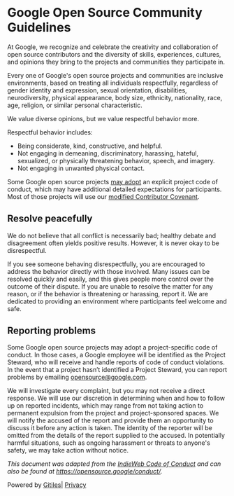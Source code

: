 <!DOCTYPE html><html lang="en"><head><meta charset="utf-8"><title>Google Open Source Community Guidelines</title><link rel="stylesheet" type="text/css" href="/+static/base.FgwOs7Bvh5E6-lzR-xJuUQ.cache.css"/><link rel="stylesheet" type="text/css" href="/+static/doc.aizEIcp0qpW8JIXIrCB9UQ.cache.css"/><link rel="stylesheet" type="text/css" href="/+static/prettify/prettify.AOMOBqJIPcDq491E2ExAAw.cache.css"/><!-- default customHeadTagPart --></head><body class="Site"><header class="Site-header "><div class="Header"><div class="Header-title"></div></div></header><div class="Site-content Site-Content--markdown"><div class="Container"><div class="doc"><h1><a class="h" name="Google-Open-Source-Community-Guidelines" href="#Google-Open-Source-Community-Guidelines"><span></span></a><a class="h" name="google-open-source-community-guidelines" href="#google-open-source-community-guidelines"><span></span></a>Google Open Source Community Guidelines</h1><p>At Google, we recognize and celebrate the creativity and collaboration of open source contributors and the diversity of skills, experiences, cultures, and opinions they bring to the projects and communities they participate in.</p><p>Every one of Google&#39;s open source projects and communities are inclusive environments, based on treating all individuals respectfully, regardless of gender identity and expression, sexual orientation, disabilities, neurodiversity, physical appearance, body size, ethnicity, nationality, race, age, religion, or similar personal characteristic.</p><p>We value diverse opinions, but we value respectful behavior more.</p><p>Respectful behavior includes:</p><ul><li>Being considerate, kind, constructive, and helpful.</li><li>Not engaging in demeaning, discriminatory, harassing, hateful, sexualized, or physically threatening behavior, speech, and imagery.</li><li>Not engaging in unwanted physical contact.</li></ul><p>Some Google open source projects <a href="https://opensource.google/docs/releasing/preparing/#conduct">may adopt</a> an explicit project code of conduct, which may have additional detailed expectations for participants. Most of those projects will use our <a href="https://opensource.google/docs/releasing/template/CODE_OF_CONDUCT/">modified Contributor Covenant</a>.</p><h2><a class="h" name="Resolve-peacefully" href="#Resolve-peacefully"><span></span></a><a class="h" name="resolve-peacefully" href="#resolve-peacefully"><span></span></a>Resolve peacefully</h2><p>We do not believe that all conflict is necessarily bad; healthy debate and disagreement often yields positive results. However, it is never okay to be disrespectful.</p><p>If you see someone behaving disrespectfully, you are encouraged to address the behavior directly with those involved. Many issues can be resolved quickly and easily, and this gives people more control over the outcome of their dispute. If you are unable to resolve the matter for any reason, or if the behavior is threatening or harassing, report it. We are dedicated to providing an environment where participants feel welcome and safe.</p><h2><a class="h" name="Reporting-problems" href="#Reporting-problems"><span></span></a><a class="h" name="reporting-problems" href="#reporting-problems"><span></span></a>Reporting problems</h2><p>Some Google open source projects may adopt a project-specific code of conduct. In those cases, a Google employee will be identified as the Project Steward, who will receive and handle reports of code of conduct violations. In the event that a project hasn’t identified a Project Steward, you can report problems by emailing <a href="mailto:opensource@google.com">opensource@google.com</a>.</p><p>We will investigate every complaint, but you may not receive a direct response. We will use our discretion in determining when and how to follow up on reported incidents, which may range from not taking action to permanent expulsion from the project and project-sponsored spaces. We will notify the accused of the report and provide them an opportunity to discuss it before any action is taken. The identity of the reporter will be omitted from the details of the report supplied to the accused. In potentially harmful situations, such as ongoing harassment or threats to anyone&#39;s safety, we may take action without notice.</p><p><em>This document was adapted from the <a href="https://indieweb.org/code-of-conduct">IndieWeb Code of Conduct</a> and can also be found at <a href="https://opensource.google/conduct/">https://opensource.google/conduct/</a>.</em></p></div></div></div><!-- default customFooter --><footer class="Site-footer"><div class="Footer"><span class="Footer-poweredBy">Powered by <a href="https://gerrit.googlesource.com/gitiles/">Gitiles</a>| <a href="https://policies.google.com/privacy">Privacy</a></span><div class="Footer-links"></div></div></footer></body></html>